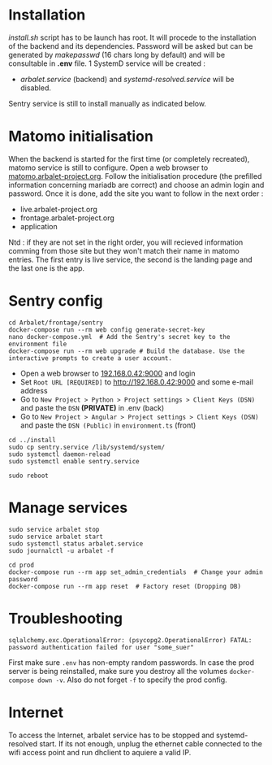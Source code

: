 # Installation

*install.sh* script has to be launch has root. It will procede to the installation of the backend and its dependencies. Password will be asked but can be generated by *makepasswd* (16 chars long by default) and will be consultable in **.env** file. 1 SystemD service will be created :
 - *arbalet.service* (backend)
and *systemd-resolved.service* will be disabled.

Sentry service is still to install manually as indicated below.

# Matomo initialisation

When the backend is started for the first time (or completely recreated), matomo service is still to configure. Open a web browser to [matomo.arbalet-project.org](matomo.arbalet-project.org). Follow the initialisation procedure (the prefilled information concerning mariadb are correct) and choose an admin login and password. Once it is done, add the site you want to follow in the next order :
 - live.arbalet-project.org
 - frontage.arbalet-project.org
 - application

 Ntd : if they are not set in the right order, you will recieved information comming from those site but they won't match their name in matomo entries. The first entry is live service, the second is the landing page and the last one is the app.
 
# Sentry config
```
cd Arbalet/frontage/sentry
docker-compose run --rm web config generate-secret-key
nano docker-compose.yml  # Add the Sentry's secret key to the environment file
docker-compose run --rm web upgrade # Build the database. Use the interactive prompts to create a user account.
```

* Open a web browser to [192.168.0.42:9000](192.168.0.42:9000) and login
* Set `Root URL [REQUIRED]` to http://192.168.0.42:9000 and some e-mail address
* Go to `New Project > Python > Project settings > Client Keys (DSN)` and paste the `DSN` **(PRIVATE)** in .env (back)
* Go to `New Project > Angular > Project settings > Client Keys (DSN)` and paste the `DSN (Public)` in `environment.ts` (front)

```
cd ../install
sudo cp sentry.service /lib/systemd/system/
sudo systemctl daemon-reload
sudo systemctl enable sentry.service

sudo reboot
```

# Manage services
```
sudo service arbalet stop
sudo service arbalet start
sudo systemctl status arbalet.service
sudo journalctl -u arbalet -f

```

```
cd prod
docker-compose run --rm app set_admin_credentials  # Change your admin password
docker-compose run --rm app reset  # Factory reset (Dropping DB)
```

# Troubleshooting
```
sqlalchemy.exc.OperationalError: (psycopg2.OperationalError) FATAL:  password authentication failed for user "some_suer"
```
First make sure `.env` has non-empty random passwords. In case the prod server is being reinstalled, make sure you destroy all the volumes `docker-compose down -v`. Also do not forget `-f` to specify the prod config.

# Internet

To access the Internet, arbalet service has to be stopped and systemd-resolved start. If its not enough, unplug the ethernet cable connected to the wifi access point and run dhclient to aquiere a valid IP.
